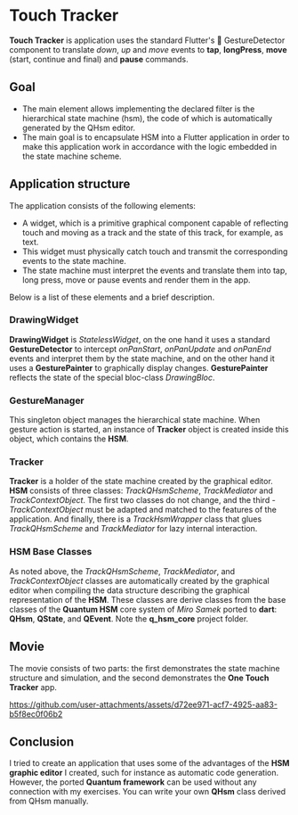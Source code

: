 # Touch Tracker

__Touch Tracker__ is application uses the standard Flutter's 🙌 GestureDetector component to translate _down_, _up_ and _move_ events to __tap__, __longPress__, __move__ (start, continue and final) and __pause__ commands.

## Goal

- The main element allows implementing the declared filter is the hierarchical state machine (hsm), the code of which is automatically generated by the QHsm editor.
- The main goal is to encapsulate HSM into a Flutter application in order to make this application work in accordance with the logic embedded in the state machine scheme.

## Application structure

The application consists of the following elements:

- A widget, which is a primitive graphical component capable of reflecting touch and moving as a track and the state of this track, for example, as text.
- This widget must physically catch touch and transmit the corresponding events to the state machine.
- The state machine must interpret the events and translate them into tap, long press, move or pause events and render them in the app.

Below is a list of these elements and a brief description.

### DrawingWidget
__DrawingWidget__ is _StatelessWidget_, on the one hand it uses a standard __GestureDetector__ to intercept _onPanStart_, _onPanUpdate_ and _onPanEnd_ events and interpret them by the state machine, and on the other hand it uses a __GesturePainter__ to graphically display changes. __GesturePainter__ reflects the state of the special bloc-class _DrawingBloc_.

### GestureManager
This singleton object manages the hierarchical state machine. When gesture action is started, an instance of __Tracker__ object is created inside this object, which contains the __HSM__.

### Tracker
__Tracker__ is a holder of the state machine created by the graphical editor. __HSM__ consists of three classes: _TrackQHsmScheme_, _TrackMediator_ and _TrackContextObject_. The first two classes do not change, and the third - _TrackContextObject_ must be adapted and matched to the features of the application. And finally, there is a _TrackHsmWrapper_ class that glues _TrackQHsmScheme_ and _TrackMediator_ for lazy internal interaction.

### HSM Base Classes
As noted above, the _TrackQHsmScheme_, _TrackMediator_, and _TrackContextObject_ classes are automatically created by the graphical editor when compiling the data structure describing the graphical representation of the __HSM__. These classes are derive classes from the base classes of the __Quantum HSM__ core system of _Miro Samek_ ported to __dart__: __QHsm__, __QState__, and __QEvent__. Note the __q_hsm_core__ project folder.

## Movie
The movie consists of two parts: the first demonstrates the state machine structure and simulation, and the second demonstrates the __One Touch Tracker__ app.

https://github.com/user-attachments/assets/d72ee971-acf7-4925-aa83-b5f8ec0f06b2

## Conclusion
I tried to create an application that uses some of the advantages of the __HSM graphic editor__ I created, such for instance as automatic code generation. However, the ported __Quantum framework__ can be used without any connection with my exercises. You can write your own __<Custom>QHsm__ class derived from QHsm manually.

